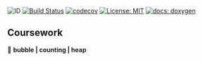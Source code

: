 ![ID](https://img.shields.io/badge/Кошкина-Ульяна-b657b6.svg) [![Build Status](https://travis-ci.org/uliana99/coursework_sorts.svg?branch=master)](https://travis-ci.org/uliana99/coursework_sorts) [![codecov](https://codecov.io/gh/uliana99/coursework_sorts/branch/master/graph/badge.svg)](https://codecov.io/gh/uliana99/coursework_sorts) [![License: MIT](https://img.shields.io/badge/License-MIT-FFC0CB.svg)](/LICENSE) [![docs: doxygen](https://img.shields.io/badge/doxygen-github.io-87CEFA.svg)](https://uliana99.github.io/coursework_sorts/files.html)

## Coursework 
🚀 **bubble | counting | heap**
